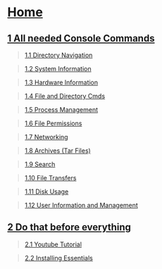 # [Home](https://github.com/Tomato6966/how-to-setup-your-linux-server/wiki)

## [1 All needed Console Commands](https://github.com/Tomato6966/how-to-setup-your-linux-server/wiki/1-All-needed-Console-Commands)

> [1.1 Directory Navigation](https://github.com/Tomato6966/how-to-setup-your-linux-server/wiki/1.1-Directory-Navigation)

> [1.2 System Information](https://github.com/Tomato6966/how-to-setup-your-linux-server/wiki/1.2-System-Information)

> [1.3 Hardware Information](https://github.com/Tomato6966/how-to-setup-your-linux-server/wiki/1.3-Hardware-Information)

> [1.4 File and Directory Cmds](https://github.com/Tomato6966/how-to-setup-your-linux-server/wiki/1.4-File-and-Directory-Commands)

> [1.5 Process Management](https://github.com/Tomato6966/how-to-setup-your-linux-server/wiki/1.5-Process-Management)

> [1.6 File Permissions](https://github.com/Tomato6966/how-to-setup-your-linux-server/wiki/1.6-File-Permissions)

> [1.7 Networking](https://github.com/Tomato6966/how-to-setup-your-linux-server/wiki/1.7-Networking)

> [1.8 Archives (Tar Files)](https://github.com/Tomato6966/how-to-setup-your-linux-server/wiki/1.8-Archives-(Tar-Files))

> [1.9 Search](https://github.com/Tomato6966/how-to-setup-your-linux-server/wiki/1.9-Search)

> [1.10 File Transfers](https://github.com/Tomato6966/how-to-setup-your-linux-server/wiki/1.10-File-Transfers)

> [1.11 Disk Usage](https://github.com/Tomato6966/how-to-setup-your-linux-server/wiki/1.11-Disk-Usage)

> [1.12 User Information and Management](https://github.com/Tomato6966/how-to-setup-your-linux-server/wiki/1.12-User-Information-and-Management)

## [2 Do that before everything](https://github.com/Tomato6966/how-to-setup-your-linux-server/wiki/2-Do-that-Before!)

> [2.1 Youtube Tutorial](https://github.com/Tomato6966/how-to-setup-your-linux-server/wiki/2.1-Youtube-Tutorial)

> [2.2 Installing Essentials](https://github.com/Tomato6966/how-to-setup-your-linux-server/wiki/2.2-Installing-Essentials)